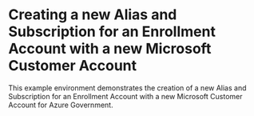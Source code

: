 # Creating a new Alias and Subscription for an Enrollment Account with a new Microsoft Customer Account

This example environment demonstrates the creation of a new Alias and Subscription for an Enrollment Account with a new Microsoft Customer Account for Azure Government.

